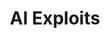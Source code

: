 ---
title: AI Exploits
description: A collection of real world AI/ML exploits for responsibly disclosed vulnerabilities.
url: https://github.com/protectai/ai-exploits
image:
    # url: '/assets/images/cafe.png'
    # alt: 'Cafe'
tags: ['ai', 'exploit', 'machine-learning', 'vulnerability']
pubDate: 2023-11-18
draft: false
---